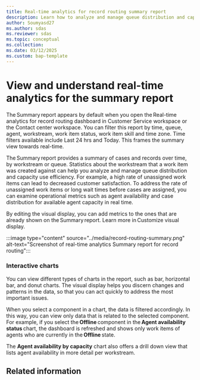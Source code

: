 ```yaml
---
title: Real-time analytics for record routing summary report 
description: Learn how to analyze and manage queue distribution and capacity use efficiency with real-time analytics for record routing summary report.
author: Soumyasd27
ms.author: sdas
ms.reviewer: sdas
ms.topic: conceptual 
ms.collection:
ms.date: 03/12/2025
ms.custom: bap-template
---
```


# View and understand real-time analytics for the summary report

The Summary report appears by default when you open the Real-time analytics for record routing dashboard in Customer Service workspace or the Contact center workspace. You can filter this report by time, queue, agent, workstream, work item status, work item skill and time zone. Time filters available include Last 24 hrs and Today. This frames the summary view towards real-time.  

The Summary report provides a summary of cases and records over time, by workstream or queue. Statistics about the workstream that a work item was created against can help you analyze and manage queue distribution and capacity use efficiency. For example, a high rate of unassigned work items can lead to decreased customer satisfaction. To address the rate of unassigned work items or long wait times before cases are assigned, you can examine operational metrics such as agent availability and case distribution for available agent capacity in real time.  

By editing the visual display, you can add metrics to the ones that are already shown on the Summary report. Learn more in Customize visual display.

:::image type="content" source="../media/record-routing-summary.png" alt-text="Screenshot of real-time analytics Summary report for record routing":::

### Interactive charts 

You can view different types of charts in the report, such as bar,
horizontal bar, and donut charts. The visual display helps you discern
changes and patterns in the data, so that you can act quickly to address
the most important issues. 

When you select a component in a chart, the data is filtered
accordingly. In this way, you can view only data that is related to the
selected component. For example, if you select the **Offline** component
in the **Agent availability status** chart, the dashboard is refreshed
and shows only work items of agents who are currently in
the **Offline** state. 

The **Agent availability by capacity** chart also offers a drill down
view that lists agent availability in more detail per workstream. 

## Related information


